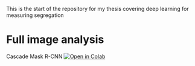 This is the start of the repository for my thesis covering deep learning for measuring segregation

# Full image analysis
Cascade Mask R-CNN   [![Open in Colab](https://colab.research.google.com/assets/colab-badge.svg)](https://colab.research.google.com/github/WesselJonge/DLforSegregation/blob/main/Full_Image_measuring_CascadeMaskRcnn.ipynb)


